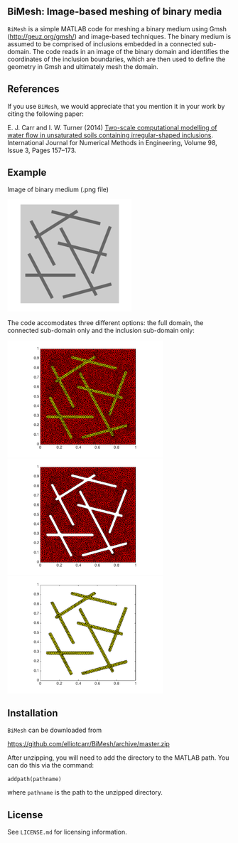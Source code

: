 ## BiMesh: Image-based meshing of binary media

`BiMesh` is a simple MATLAB code for meshing a binary medium using Gmsh (http://geuz.org/gmsh/) and image-based techniques. The binary medium is assumed to be comprised of inclusions embedded in a connected sub-domain. The code reads in an image of the binary domain and identifies the coordinates of the inclusion boundaries, which are then used to define the geometry in Gmsh and ultimately mesh the domain.

## References

If you use `BiMesh`, we would appreciate that you mention it in your work by citing the following paper:

E. J. Carr and I. W. Turner (2014) [Two-scale computational modelling of water 
flow in unsaturated soils containing irregular-shaped inclusions](http://onlinelibrary.wiley.com/doi/10.1002/nme.4625/abstract).
International Journal for Numerical Methods in Engineering, Volume 98, Issue 3, Pages 157–173.

## Example

Image of binary medium (.png file) 

<!--- <img src="https://github.com/elliotcarr/BiMesh/raw/master/Examples/Fractures.png" width="250px" height="250px"> --->
<img src="https://github.com/elliotcarr/BiMesh/raw/master/Examples/Figures/Fractures.png" width="280px">

The code accomodates three different options: the full domain, the connected sub-domain only and the inclusion sub-domain only:

<img src="https://github.com/elliotcarr/BiMesh/raw/master/Examples/Figures/MeshAB.png" width="350px">
<img src="https://github.com/elliotcarr/BiMesh/raw/master/Examples/Figures/MeshA.png" width="350px">
<img src="https://github.com/elliotcarr/BiMesh/raw/master/Examples/Figures/MeshB.png" width="350px">

## Installation

`BiMesh` can be downloaded from

https://github.com/elliotcarr/BiMesh/archive/master.zip

After unzipping, you will need to add the directory to the MATLAB path. You can do
this via the command:
```
addpath(pathname)
```
where `pathname` is the path to the unzipped directory.

## License

See `LICENSE.md` for licensing information.
